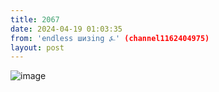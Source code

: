 ```yaml
---
title: 2067
date: 2024-04-19 01:03:35
from: 'endless шизing ⍼' (channel1162404975)
layout: post
---
```


![image](photos/photo_332@19-04-2024_01-03-35.jpg)


